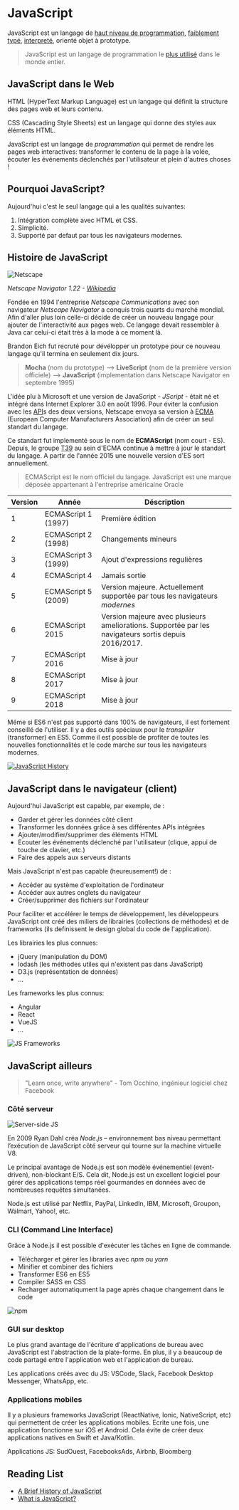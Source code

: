 # JavaScript

JavaScript est un langage de [haut niveau de programmation](https://fr.wikipedia.org/wiki/Langage_de_haut_niveau), [faiblement typé](https://fr.wikipedia.org/wiki/Typage_fort), [interpreté](https://fr.wikipedia.org/wiki/Interpr%C3%A8te_(informatique)), orienté objet à prototype.

> JavaScript est un langage de programmation le [plus utilisé](https://insights.stackoverflow.com/survey/2017#technology) dans le monde entier.

## JavaScript dans le Web

HTML (HyperText Markup Language) est un langage qui définit la structure des pages web et leurs contenu.

CSS (Cascading Style Sheets) est un langage qui donne des styles aux éléments HTML.

JavaScript est un langage de *programmation* qui permet de rendre les pages web interactives: transformer le contenu de la page à la volée, écouter les événements déclenchés par l'utilisateur et plein d'autres choses !

## Pourquoi JavaScript?

Aujourd'hui c'est le seul langage qui a les qualités suivantes:
1. Intégration complète avec HTML et CSS.
2. Simplicité.
3. Supporté par defaut par tous les navigateurs modernes.

## Histoire de JavaScript

![Netscape](https://upload.wikimedia.org/wikipedia/en/thumb/c/c9/Navigator_1-22.png/300px-Navigator_1-22.png)

*Netscape Navigator 1.22 - [Wikipedia](https://en.wikipedia.org/wiki/Netscape_Navigator)*


Fondée en 1994 l'entreprise *Netscape Communications* avec son navigateur *Netscape Navigator* a conquis trois quarts du marché mondial. Afin d'aller plus loin celle-ci décide de créer un nouveau langage pour ajouter de l'interactivité aux pages web. Ce langage devait ressembler à Java car celui-ci était très à la mode à ce moment là.

Brandon Eich fut recruté pour dévélopper un prototype pour ce nouveau langage qu'il termina en seulement dix jours.

> **Mocha** (nom du prototype) -->
> **LiveScript** (nom de la première version officiele) -->
> **JavaScript** (implementation dans Netscape Navigator en septembre 1995)

L'idée plu à Microsoft et une version de JavaScript - *JScript* - était né et intégré dans Internet Explorer 3.0 en août 1996. Pour éviter la confusion avec les [API](https://developer.mozilla.org/fr/docs/Glossaire/API)s des deux versions, Netscape envoya sa version à [ECMA](https://fr.wikipedia.org/wiki/Ecma_International) (European Computer Manufacturers Association) afin de créer un seul standart du langage.

Ce standart fut implementé sous le nom de **ECMAScript** (nom court - ES). Depuis, le groupe [T39](https://tc39.github.io/ecma262/) au sein d'ECMA continue à mettre à jour le standart du langage. A partir de l'année 2015 une nouvelle version d'ES sort annuellement.

> ECMAScript est le nom officiel du langage. JavaScript est une marque déposée appartenant à l'entreprise américaine Oracle

Version | Année | Déscription
--- | --- | ---
1	| ECMAScript 1 (1997) |	Première édition
2	| ECMAScript 2 (1998) | Changements mineurs
3 | ECMAScript 3 (1999) | Ajout d'expressions regulières
4 | ECMAScript 4 | Jamais sortie
5 | ECMAScript 5 (2009) | Version majeure. Actuellement supportée par tous les navigateurs *modernes*
6 | ECMAScript 2015 | Version majeure avec plusieurs ameliorations. Supportée par les navigateurs sortis depuis 2016/2017.  
7 | ECMAScript 2016 | Mise à jour
8 | ECMAScript 2017 | Mise à jour
9 | ECMAScript 2018 | Mise à jour

Même si ES6 n'est pas supporté dans 100% de navigateurs, il est fortement conseillé de l'utiliser. Il y a des outils spéciaux pour le *transpiler* (transformer) en ES5. Comme il est possible de profiter de toutes les nouvelles fonctionnalités et le code marche sur tous les navigateurs modernes.

<!-- <a href="http://www.youtube.com/watch?feature=player_embedded&v=EUAmiIsp2YU" target="_blank"><img src="http://img.youtube.com/vi/EUAmiIsp2YU/0.jpg" alt="JavaScript History" width="400" height="auto" border="3" /></a> -->

[![JavaScript History](https://img.youtube.com/vi/EUAmiIsp2YU/0.jpg)](https://www.youtube.com/watch?v=EUAmiIsp2YU)

## JavaScript dans le navigateur (client)

Aujourd'hui JavaScript est capable, par exemple, de :
+ Garder et gérer les données côté client
+ Transformer les données grâce à ses différentes APIs intégrées
+ Ajouter/modifier/supprimer des éléments HTML
+ Ecouter les événements déclenché par l'utilisateur (clique, appui de touche de clavier, etc.)
+ Faire des appels aux serveurs distants

Mais JavaScript n'est pas capable (heureusement!) de :
+ Accéder au système d'exploitation de l'ordinateur
+ Accéder aux autres onglets du navigateur
+ Créer/supprimer des fichiers sur l'ordinateur

Pour faciliter et accélérer le temps de développement, les développeurs JavaScript ont créé des miliers de librairies (collections de méthodes) et de frameworks (ils definissent le design global du code de l'application).

Les librairies les plus connues:
+ jQuery (manipulation du DOM)
+ lodash (les méthodes utiles qui n'existent pas dans JavaScript)
+ D3.js (représentation de données)
+ ...

Les frameworks les plus connus:
+ Angular
+ React
+ VueJS
+ ...

![JS Frameworks](http://www.commitstrip.com/wp-content/uploads/2015/09/Strip-Prendre-le-train-en-marche-650-final1.jpg)


## JavaScript ailleurs

> "Learn once, write anywhere" -
> Tom Occhino, ingénieur logiciel chez Facebook

### Côté serveur

![Server-side JS](http://www.commitstrip.com/wp-content/uploads/2016/05/Strip-Le-fullstack-JS-2-650-final.jpg)

En 2009 Ryan Dahl créa *Node.js* – environnement bas niveau permettant l’exécution de JavaScript côté serveur qui tourne sur la machine virtuelle V8.

Le principal avantage de Node.js est son modèle événementiel (event-driven), non-blockant E/S.
Cela dit, Node.js est un excellent logiciel pour gérer des applications temps réel gourmandes en données avec de nombreuses requêtes simultanées.

Node.js est utilisé par Netflix, PayPal, LinkedIn, IBM, Microsoft, Groupon, Walmart, Yahoo!, etc.


### CLI (Command Line Interface)

Grâce à Node.js il est possible d'exécuter les tâches en ligne de commande.

+ Télécharger et gérer les libraries avec *npm* ou *yarn*
+ Minifier et combiner des fichiers
+ Transformer ES6 en ES5
+ Compiler SASS en CSS
+ Recharger automatiqument la page après chaque changement dans le code

![npm](https://www.commitstrip.com/wp-content/uploads/2017/12/Strip-Installation-NPM-650-finalv2.jpg)

### GUI sur desktop

Le plus grand avantage de l'écriture d'applications de bureau avec JavaScript est l'abstraction de la plate-forme.
En plus, il y a beaucoup de code partagé entre l'application web et l'application de bureau.

Les applications créés avec du JS: VSCode, Slack, Facebook Desktop Messenger, WhatsApp, etc.

### Applications mobiles

Il y a plusieurs frameworks JavaScript (ReactNative, Ionic, NativeScript, etc) qui permettent de créer les applications mobiles. Ecrite une fois, une application fonctionne sur iOS et Android. Cela évite de créer deux applications natives en Swift et Java/Kotlin.

Applications JS: SudOuest, FacebooksAds, Airbnb, Bloomberg


## Reading List

+ [A Brief History of JavaScript](https://auth0.com/blog/a-brief-history-of-javascript/)
+ [What is JavaScript?](https://developer.mozilla.org/en-US/docs/Learn/JavaScript/First_steps/What_is_JavaScript)